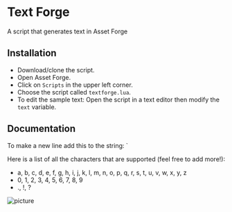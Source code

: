 # Text Forge
A script that generates text in Asset Forge

## Installation
- Download/clone the script.
- Open Asset Forge.
- Click on `Scripts` in the upper left corner.
- Choose the script called `textforge.lua`.
- To edit the sample text: Open the script in a text editor then modify the `text` variable.

## Documentation
To make a new line add this to the string: `

Here is a list of all the characters that are supported (feel free to add more!):
- a, b, c, d, e, f, g, h, i, j, k, l, m, n, o, p, q, r, s, t, u, v, w, x, y, z
- 0, 1, 2, 3, 4, 5, 6, 7, 8, 9
- ., !, ?

![picture](https://imgur.com/PFpRmyJ.png)